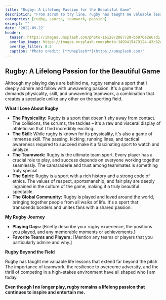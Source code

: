```yaml
---
title: "Rugby: A Lifelong Passion for the Beautiful Game"
description: "From scrum to try line, rugby has taught me valuable lessons about teamwork, resilience, and the joy of competition."
categories: [rugby, sports, teamwork, passion]
excerpt: ""
date: '2022-09-22'
header:
  teaser: https://images.unsplash.com/photo-1612872087720-bb876e2e67d1
  overlay_image: https://images.unsplash.com/photo-1499415479124-43c32433a620
  overlay_filter: 0.5
  caption: "Photo credit: [**Unsplash**](https://unsplash.com)"
---
```


## Rugby: A Lifelong Passion for the Beautiful Game

Although my playing days are behind me, rugby remains a sport that I deeply admire and follow with unwavering passion. It's a game that demands physicality, skill, and unwavering teamwork, a combination that creates a spectacle unlike any other on the sporting field.

**What I Love About Rugby**

*   **The Physicality:** Rugby is a sport that doesn't shy away from contact. The collisions, the scrums, the tackles – it's a raw and visceral display of athleticism that I find incredibly exciting.
*   **The Skill:** While rugby is known for its physicality, it's also a game of immense skill. The passing, kicking, running lines, and tactical awareness required to succeed make it a fascinating sport to watch and analyze.
*   **The Teamwork:** Rugby is the ultimate team sport. Every player has a crucial role to play, and success depends on everyone working together seamlessly. The camaraderie and trust among teammates is something truly special.
*   **The Spirit:** Rugby is a sport with a rich history and a strong code of ethics. The values of respect, sportsmanship, and fair play are deeply ingrained in the culture of the game, making it a truly beautiful spectacle.
*   **The Global Community:** Rugby is played and loved around the world, bringing together people from all walks of life. It's a sport that transcends borders and unites fans with a shared passion.

**My Rugby Journey**

*   **Playing Days:** [Briefly describe your rugby experience, the positions you played, and any memorable moments or achievements.]
*   **Favorite Teams and Players:** [Mention any teams or players that you particularly admire and why.]

**Rugby Beyond the Field**

Rugby has taught me valuable life lessons that extend far beyond the pitch. The importance of teamwork, the resilience to overcome adversity, and the thrill of competing in a high-stakes environment have all shaped who I am today.

**Even though I no longer play, rugby remains a lifelong passion that continues to inspire and entertain me.**
